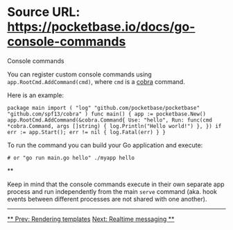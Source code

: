 # Source URL: https://pocketbase.io/docs/go-console-commands

Console commands

You can register custom console commands using `app.RootCmd.AddCommand(cmd)`, where `cmd` is a [cobra](https://pkg.go.dev/github.com/spf13/cobra) command.

Here is an example:

`package main import ( "log" "github.com/pocketbase/pocketbase" "github.com/spf13/cobra" ) func main() { app := pocketbase.New() app.RootCmd.AddCommand(&cobra.Command{ Use: "hello", Run: func(cmd *cobra.Command, args []string) { log.Println("Hello world!") }, }) if err := app.Start(); err != nil { log.Fatal(err) } }`

To run the command you can build your Go application and execute:

`# or "go run main.go hello" ./myapp hello`

**

Keep in mind that the console commands execute in their own separate app process and run independently from the main `serve` command (aka. hook events between different processes are not shared with one another).

* * *

[** Prev: Rendering templates](/docs/go-rendering-templates) [Next: Realtime messaging **](/docs/go-realtime)